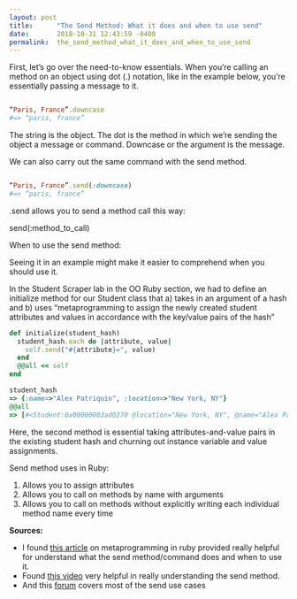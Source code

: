 ```yaml
---
layout: post
title:      "The Send Method: What it does and when to use send"
date:       2018-10-31 12:43:59 -0400
permalink:  the_send_method_what_it_does_and_when_to_use_send
---
```



First, let’s go over the need-to-know essentials. When you’re calling an method on an object using dot (.) notation, like in the example below, you’re essentially passing a message to it. 

```ruby 

“Paris, France”.downcase 
#=> “paris, france”

```

The string is the object.
The dot is the method in which we’re sending the object a message or command.
Downcase or the argument is the message. 

We can also carry out the same command with the send method. 

```ruby

“Paris, France”.send(:downcase)
#=> “paris, france”

```

.send allows you to send a method call this way: 

send(:method_to_call)

When to use the send method:

Seeing it in an example might make it easier to comprehend when you should use it. 

In the Student Scraper lab in the OO Ruby section, we had to define an initialize method for our Student class that a) takes in an argument of a hash and b) uses “metaprogramming to assign the newly created student attributes and values in accordance with the key/value pairs of the hash”

``` ruby
def initialize(student_hash)
  student_hash.each do |attribute, value|
    self.send("#{attribute}=", value)
  end
  @@all << self
end

student_hash
=> {:name=>"Alex Patriquin", :location=>"New York, NY"}
@@all
=> [#<Student:0x00000003ad0270 @location="New York, NY", @name="Alex Patriquin">]
```

Here, the second method is essential taking attributes-and-value pairs in the existing student hash and churning out instance variable and value assignments. 

Send method uses in Ruby:
1. Allows you to assign attributes 
2. Allows you to call on methods by name with arguments
3. Allows you to call on methods without explicitly writing each individual method name every time 


**Sources:**
* I found [this article](https://blog.codeship.com/metaprogramming-in-ruby) on metaprogramming in ruby provided really helpful for understand what the send method/command does and when to use it. 
* Found [this video](https://www.youtube.com/watch?v=kNpcaaL_dZA) very helpful in really understanding the send method. 
* And this [forum](https://stackoverflow.com/questions/3337285/what-does-send-do-in-ruby) covers most of the send use cases


